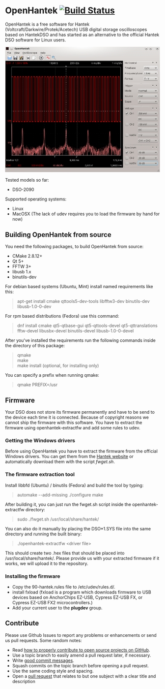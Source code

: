 # OpenHantek [![Build Status](https://travis-ci.org/OpenHantek/openhantek.svg)](https://travis-ci.org/OpenHantek/openhantek)
OpenHantek is a free software for Hantek (Voltcraft/Darkwire/Protek/Acetech) USB digital storage oscilloscopes based on HantekDSO and has started as an alternative to the official Hantek DSO software for Linux users.

<img alt="Image of main window" src="doc/screenshot_mainwindow.png">

Tested models so far:
* DSO-2090

Supported operating systems:
* Linux
* MacOSX (The lack of udev requires you to load the firmware by hand for now)

## Building OpenHantek from source
You need the following packages, to build OpenHantek from source:
* CMake 2.8.12+
* Qt 5+
* FFTW 3+
* libusb 1.x
* binutils-dev

For debian based systems (Ubuntu, Mint) install named requirements like this:
> apt-get install cmake qttools5-dev-tools libfftw3-dev binutils-dev libusb-1.0-0-dev

For rpm based distributions (Fedora) use this command:
> dnf install cmake qt5-qtbase-gui qt5-qttools-devel qt5-qttranslations fftw-devel libusbx-devel binutils-devel libusb-1.0-0-devel

After you've installed the requirements run the following commands inside the directory of this package:
> qmake <br>
> make <br>
> make install (optional, for installing only)

You can specify a prefix when running qmake:
> qmake PREFIX=/usr

## Firmware
Your DSO does not store its firmware permanently and have to be send to the device each time it is connected. Because of copyright reasons we cannot ship the firmware with this software. You have to extract the firmware using openhantek-extractfw and add some rules to udev.

### Getting the Windows drivers
Before using OpenHantek you have to extract the firmware from the official Windows drivers. You can get them from the <a href="http://www.hantek.ru/download.html">Hantek website</a> or automatically download them with the script _fwget.sh_.

### The firmware extraction tool
Install libbfd (Ubuntu) / binutils (Fedora) and build the tool by typing:
> automake --add-missing
> ./configure
> make

After building it, you can just run the fwget.sh script inside the openhantek-extractfw directory:
> sudo ./fwget.sh /usr/local/share/hantek/

You can also do it manually by placing the DSO*1.SYS file into the same directory and running the built binary:
> ./openhantek-extractfw &lt;driver file&gt;

This should create two .hex files that should be placed into /usr/local/share/hantek/.
Please provide us with your extracted firmware if it works, we will upload it to the repository.

### Installing the firmware
* Copy the 90-hantek.rules file to /etc/udev/rules.d/.
* install fxload (fxload is a program which downloads firmware to USB  devices  based  on
       AnchorChips  EZ-USB, Cypress EZ-USB FX, or Cypress EZ-USB FX2 microcontrollers.)
* Add your current user to the **plugdev** group.

## Contribute
Please use Github Issues to report any problems or enhancements or send us pull requests. Some random notes:
   - Read [how to properly contribute to open source projects on GitHub][10].
   - Use a topic branch to easily amend a pull request later, if necessary.
   - Write [good commit messages][11].
   - Squash commits on the topic branch before opening a pull request.
   - Use the same coding style and spacing.
   - Open a [pull request][12] that relates to but one subject with a clear title and description
     
[10]: http://gun.io/blog/how-to-github-fork-branch-and-pull-request
[11]: http://tbaggery.com/2008/04/19/a-note-about-git-commit-messages.html
[12]: https://help.github.com/articles/using-pull-requests
